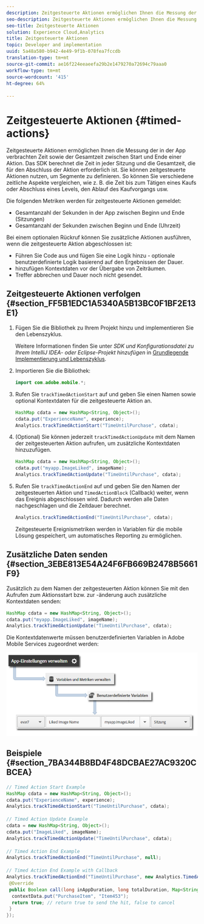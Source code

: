 ```yaml
---
description: Zeitgesteuerte Aktionen ermöglichen Ihnen die Messung der in der App verbrachten Zeit sowie der Gesamtzeit zwischen Start und Ende einer Aktion. Das SDK berechnet die Zeit in jeder Sitzung und die Gesamtzeit, die für den Abschluss der Aktion erforderlich ist. Sie können zeitgesteuerte Aktionen nutzen, um Segmente zu definieren. So können Sie verschiedene zeitliche Aspekte vergleichen, wie z. B. die Zeit bis zum Tätigen eines Kaufs oder Abschluss eines Levels, den Ablauf des Kaufvorgangs usw.
seo-description: Zeitgesteuerte Aktionen ermöglichen Ihnen die Messung der in der App verbrachten Zeit sowie der Gesamtzeit zwischen Start und Ende einer Aktion. Das SDK berechnet die Zeit in jeder Sitzung und die Gesamtzeit, die für den Abschluss der Aktion erforderlich ist. Sie können zeitgesteuerte Aktionen nutzen, um Segmente zu definieren. So können Sie verschiedene zeitliche Aspekte vergleichen, wie z. B. die Zeit bis zum Tätigen eines Kaufs oder Abschluss eines Levels, den Ablauf des Kaufvorgangs usw.
seo-title: Zeitgesteuerte Aktionen
solution: Experience Cloud,Analytics
title: Zeitgesteuerte Aktionen
topic: Developer and implementation
uuid: 5a48a580-b942-4e49-9f1b-078fea7fccdb
translation-type: tm+mt
source-git-commit: ae16f224eeaeefa29b2e1479270a72694c79aaa0
workflow-type: tm+mt
source-wordcount: '415'
ht-degree: 64%

---
```



# Zeitgesteuerte Aktionen {#timed-actions}

Zeitgesteuerte Aktionen ermöglichen Ihnen die Messung der in der App verbrachten Zeit sowie der Gesamtzeit zwischen Start und Ende einer Aktion. Das SDK berechnet die Zeit in jeder Sitzung und die Gesamtzeit, die für den Abschluss der Aktion erforderlich ist. Sie können zeitgesteuerte Aktionen nutzen, um Segmente zu definieren. So können Sie verschiedene zeitliche Aspekte vergleichen, wie z. B. die Zeit bis zum Tätigen eines Kaufs oder Abschluss eines Levels, den Ablauf des Kaufvorgangs usw.

Die folgenden Metriken werden für zeitgesteuerte Aktionen gemeldet:

* Gesamtanzahl der Sekunden in der App zwischen Beginn und Ende (Sitzungen)
* Gesamtanzahl der Sekunden zwischen Beginn und Ende (Uhrzeit)

Bei einem optionalen Rückruf können Sie zusätzliche Aktionen ausführen, wenn die zeitgesteuerte Aktion abgeschlossen ist:

* Führen Sie Code aus und fügen Sie eine Logik hinzu - optionale benutzerdefinierte Logik basierend auf den Ergebnissen der Dauer.
* hinzufügen Kontextdaten vor der Übergabe von Zeiträumen.
* Treffer abbrechen und Dauer noch nicht gesendet.

## Zeitgesteuerte Aktionen verfolgen {#section_FF5B1EDC1A5340A5B13BC0F1BF2E13E1}

1. Fügen Sie die Bibliothek zu Ihrem Projekt hinzu und implementieren Sie den Lebenszyklus.

   Weitere Informationen finden Sie unter *SDK und Konfigurationsdatei zu Ihrem IntelliJ IDEA- oder Eclipse-Projekt hinzufügen* in [Grundlegende Implementierung und Lebenszyklus](/help/android/getting-started/dev-qs.md).
1. Importieren Sie die Bibliothek:

   ```java
   import com.adobe.mobile.*;
   ```

1. Rufen Sie `trackTimedActionStart` auf und geben Sie einen Namen sowie optional Kontextdaten für die zeitgesteuerte Aktion an.

   ```java
   HashMap cdata = new HashMap<String, Object>(); 
   cdata.put("ExperienceName", experience); 
   Analytics.trackTimedActionStart("TimeUntilPurchase", cdata);
   ```

1. (Optional) Sie können jederzeit `trackTimedActionUpdate` mit dem Namen der zeitgesteuerten Aktion aufrufen, um zusätzliche Kontextdaten hinzuzufügen.

   ```java
   HashMap cdata = new HashMap<String, Object>(); 
   cdata.put("myapp.ImageLiked", imageName); 
   Analytics.trackTimed​ActionUpdate("TimeUntilPurchase", cdata);
   ```

1. Rufen Sie `trackTimedActionEnd` auf und geben Sie den Namen der zeitgesteuerten Aktion und `TimedActionBlock` (Callback) weiter, wenn das Ereignis abgeschlossen wird. Dadurch werden alle Daten nachgeschlagen und die Zeitdauer berechnet.

   ```java
   Analytics.trackTimedActionEnd("TimeUntilPurchase", cdata);
   ```

   Zeitgesteuerte Ereignismetriken werden in Variablen für die mobile Lösung gespeichert, um automatisches Reporting zu ermöglichen.

## Zusätzliche Daten senden {#section_3EBE813E54A24F6FB669B2478B5661F9}

Zusätzlich zu dem Namen der zeitgesteuerten Aktion können Sie mit den Aufrufen zum Aktionsstart bzw. zur -änderung auch zusätzliche Kontextdaten senden:

```java
HashMap cdata = new HashMap<String, Object>(); 
cdata.put("myapp.ImageLiked", imageName); 
Analytics.trackTimed​ActionUpdate("TimeUntilPurchase", cdata);
```

Die Kontextdatenwerte müssen benutzerdefinierten Variablen in Adobe Mobile Services zugeordnet werden:

![](assets/map-variable-context-ltv.png)

## Beispiele {#section_7BA344B8BD4F48DCBAE27AC9320CBCEA}

```java
// Timed Action Start Example 
HashMap cdata = new HashMap<String, Object>(); 
cdata.put("ExperienceName", experience); 
Analytics.trackTimedActionStart("TimeUntilPurchase", cdata); 
 
// Timed Action Update Example 
cdata = new HashMap<String, Object>(); 
cdata.put("ImageLiked", imageName); 
Analytics.trackTimed​ActionUpdate("TimeUntilPurchase", cdata); 
 
// Timed Action End Example 
Analytics.trackTimedActionEnd("TimeUntilPurchase", null); 
 
// Timed Action End Example with Callback 
Analytics.trackTimedActionEnd("TimeUntilPurchase", new Analytics.TimedActionBlock<Boolean>() { 
 @Override 
 public Boolean call(long inAppDuration, long totalDuration, Map<String, Object> contextData) { 
  contextData.put("PurchaseItem", "Item453"); 
  return true; // return true to send the hit, false to cancel 
 } 
});
```

